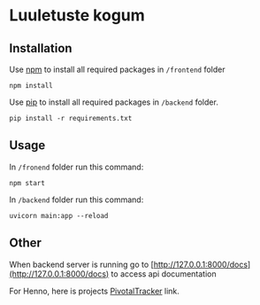 # Luuletuste kogum

## Installation

Use [npm](https://docs.npmjs.com/downloading-and-installing-node-js-and-npm) to install all required packages in `/frontend` folder

```
npm install
```

Use [pip](https://pip.pypa.io/en/stable/installation/) to install all required packages in `/backend` folder.

```
pip install -r requirements.txt
```

## Usage

In `/fronend` folder run this command:

```
npm start
```

In `/backend` folder run this command:

```
uvicorn main:app --reload
```

## Other

When backend server is running go to [http://127.0.0.1:8000/docs](http://127.0.0.1:8000/docs) to access api documentation

For Henno, here is projects [PivotalTracker](https://www.pivotaltracker.com/n/projects/2619391) link.
